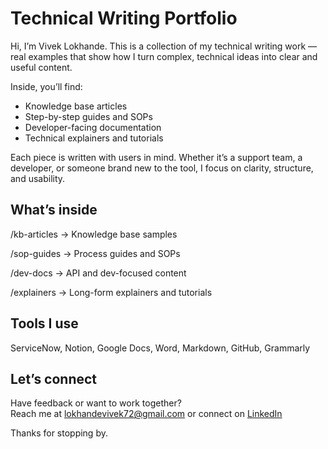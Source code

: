 # Technical Writing Portfolio

Hi, I’m Vivek Lokhande. This is a collection of my technical writing work — real examples that show how I turn complex, technical ideas into clear and useful content.

Inside, you’ll find:

- Knowledge base articles  
- Step-by-step guides and SOPs  
- Developer-facing documentation  
- Technical explainers and tutorials  

Each piece is written with users in mind. Whether it’s a support team, a developer, or someone brand new to the tool, I focus on clarity, structure, and usability.

## What’s inside

/kb-articles → Knowledge base samples

/sop-guides → Process guides and SOPs

/dev-docs → API and dev-focused content

/explainers → Long-form explainers and tutorials

## Tools I use

ServiceNow, Notion, Google Docs, Word, Markdown, GitHub, Grammarly

## Let’s connect

Have feedback or want to work together?  
Reach me at lokhandevivek72@gmail.com or connect on [LinkedIn](https://www.linkedin.com/in/viveklokhande/)


Thanks for stopping by.


